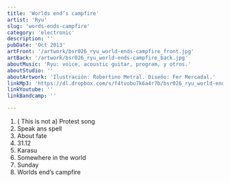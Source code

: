 ```yaml
---
title: 'Worlds end’s campfire'
artist: 'Ryu'
slug: 'words-ends-campfire'
category: 'electronic'
description: ''
pubDate: 'Oct 2013'
artFront: '/artwork/bsr026_ryu_world-ends-campfire_front.jpg'
artBack: '/artwork/bsr026_ryu_world-ends-campfire_back.jpg'
aboutMusic: 'Ryu: voice, acoustic guitar, program, y otros.' 
aboutStudio: ''
aboutArtwork: 'Ilustración: Robertino Metral. Diseño: Fer Mercadal.'
linkMp3: 'https://dl.dropbox.com/s/f4tvobu7k6a4r7b/bsr026_ryu_world-ends-campfire.zip'
linkYoutube: ''
linkBandcamp: ''

---
```


1. ( This is not a) Protest song
2. Speak ans spell
3. About fate
4. 31.12
5. Karasu
6. Somewhere in the world
7. Sunday
8. Worlds end’s campfire
